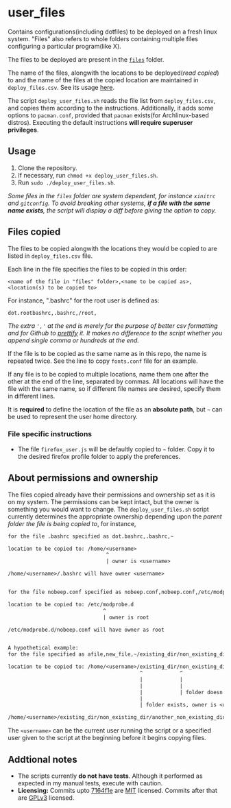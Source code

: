 # user_files

Contains configurations(including dotfiles) to be deployed on a fresh linux system. "Files" also refers to whole folders containing multiple files configuring a particular program(like X).

The files to be deployed are present in the [`files`](https://github.com/RoyARG02/user_files/tree/master/files) folder.

The name of the files, alongwith the locations to be deployed(_read copied_) to and the name of the files at the copied location are maintained in `deploy_files.csv`. See its usage [here](https://github.com/RoyARG02/user_files#files-copied).

The script `deploy_user_files.sh` reads the file list from `deploy_files.csv`, and copies them according to the instructions. Additionally, it adds some options to `pacman.conf`, provided that `pacman` exists(for Archlinux-based distros). Executing the default instructions **will require superuser privileges**.

## Usage

  1. Clone the repository.
  2. If necessary, run `chmod +x deploy_user_files.sh`.
  3. Run `sudo ./deploy_user_files.sh`.

_Some files in the `files` folder are system dependent, for instance `xinitrc` and `gitconfig`. To avoid breaking other systems, **if a file with the same name exists**, the script will display a diff before giving the option to copy._

## Files copied

The files to be copied alongwith the locations they would be copied to are listed in `deploy_files.csv` file.

Each line in the file specifies the files to be copied in this order:

`<name of the file in "files" folder>,<name to be copied as>,<location(s) to be copied to>`

For instance, ".bashrc" for the root user is defined as:

`dot.rootbashrc,.bashrc,/root,`

_The extra `','` at the end is merely for the purpose of better csv formatting and for Github to [prettify](https://github.com/RoyARG02/user_files/blob/master/deploy_files.csv) it. It makes no difference to the script whether you append single comma or hundreds at the end._

If the file is to be copied as the same name as in this repo, the name is repeated twice. See the line to copy `fonts.conf` file for an example.

If any file is to be copied to multiple locations, name them one after the other at the end of the line, separated by commas. All locations will have the file with the same name, so if different file names are desired, specify them in different lines.

It is **required** to define the location of the file as an **absolute path**, but `~` can be used to represent the user home directory.

### File specific instructions

* The file `firefox_user.js` will be defaultly copied to `~` folder.  Copy it to the desired firefox profile folder to apply the preferences.

## About permissions and ownership

The files copied already have their permissions and ownership set as it is on my system. The permissions can be kept intact, but the owner is something you would want to change. The `deploy_user_files.sh` script currently determines the appropriate ownership depending upon the _parent folder the file is being copied to_, for instance,

```txt
for the file .bashrc specified as dot.bashrc,.bashrc,~

location to be copied to: /home/<username>
                                ^
                                | owner is <username>

/home/<username>/.bashrc will have owner <username>


for the file nobeep.conf specified as nobeep.conf,nobeep.conf,/etc/modprobe.d

location to be copied to: /etc/modprobe.d
                               ^
                               | owner is root

/etc/modprobe.d/nobeep.conf will have owner as root


A hypothetical example:
for the file specified as afile,new_file,~/existing_dir/non_existing_dir/another_non_existing_dir

location to be copied to: /home/<username>/existing_dir/non_existing_dir/another_non_existing_dir
                                           ^            ^                ^
                                           |            |                | folder doesn't exist, check parent dir
                                           |            |
                                           |            | folder doesn't exist, check parent dir
                                           |
                                           | folder exists, owner is <username>

/home/<username>/existing_dir/non_existing_dir/another_non_existing_dir/new_file will have owner as <username>
```

The `<username>` can be the current user running the script or a specified user given to the script at the beginning before it begins copying files.

## Addtional notes

* The scripts currently **do not have tests**. Although it performed as expected in my manual tests, execute with caution.
* **Licensing:** Commits upto [7164f1e](https://github.com/RoyARG02/user_files/commit/7164f1edc6e290e34102763a5369ce4803fefd83) are [MIT](https://opensource.org/licenses/MIT) licensed. Commits after that are [GPLv3](https://www.gnu.org/licenses/gpl-3.0.html) licensed.

